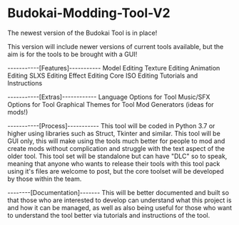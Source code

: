 # Budokai-Modding-Tool-V2
The newest version of the Budokai Tool is in place!

This version will include newer versions of current tools available, but the aim is for the tools to be brought with a GUI!

-----------[Features]-----------
Model Editing
Texture Editing
Animation Editing
SLXS Editing
Effect Editing
Core ISO Editing
Tutorials and Instructions


-----------[Extras]------------
Language Options for Tool
Music/SFX Options for Tool
Graphical Themes for Tool
Mod Generators (ideas for mods!)


-----------[Process]-----------
This tool will be coded in Python 3.7 or higher using libraries such as Struct, Tkinter and similar.
This tool will be GUI only, this will make using the tools much better for people to mod and create mods without complication and struggle with the text aspect of the older tool.
This tool set will be standalone but can have "DLC" so to speak, meaning that anyone who wants to release their tools with this tool pack using it's files are welcome to post, but the core toolset will be developed by those within the team.


--------[Documentation]-------
This will be better documented and built so that those who are interested to develop can understand what this project is and how it can be managed, as well as also being useful for those who want to understand the tool better via tutorials and instructions of the tool.




